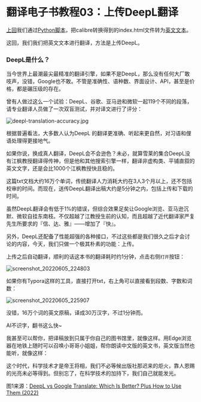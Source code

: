# 翻译电子书教程03：上传DeepL翻译


[上回](https://doraemonj.github.io/zh-cn/translation_tutorial_02/)我们通过[Python脚本](https://doraemonj.github.io/docs/calibre/Karen_Ho/proc_html.py)，把calibre转换得到的index.html文件转为[英文文本](https://doraemonj.github.io/docs/calibre/Karen_Ho/Liquidated/en.txt)。

这回，我们我们把英文文本进行翻译，方法是上传DeepL。

### DeepL是什么？

当今世界上最潮最尖最精准的翻译引擎，如果不是DeepL，那么没有任何大厂敢吱声，没错，Google也不敢。不管是准确性、语种数、界面设计、API，甚至是价格，都是碾压级的存在。

曾有人做过这么一个试验：DeepL、谷歌、亚马逊和微软一起119个不同的段落，请专业翻译人员做了一次双盲测试，并对译文进行了评分：

![deepl-translation-accuracy.jpg](https://translatepress.com/wp-content/uploads/2021/07/deepl-translation-accuracy.jpg.webp)

根据普遍看法，大多数人认为DeepL 的翻译更准确、听起来更自然，对习语和俚语处理得更接地气。

如果你说，换成真人翻译，DeepL会不会逊色？未必，就算雪莱的集合DeepL没有江枫教授翻译得传神，但是他和其他搜索引擎一样，翻译非虚构类、平铺直叙的英文文字，还是会比1000个江枫教授快且稳的。

这篇txt文档大约16万个单词，传统翻译人力消耗大约在3人3个月以上，还不包括校审的时间。而现在，送传DeepL翻译出稿大约是5分钟之内，包括上传和下载的时间。

虽然DeepL翻译会有低于1%的错误，但综合效果足矣让Google浏览、亚马逊沉默、微软自挂东南枝。不仅超越了江教授生前的认知，而且超越了近代翻译家严复先生所要求的『信、达、雅』——增加了『快』。

另外，DeepL还配备了性能超强的各种接口，不过这些都是我们很久之后才会讨论的内容，今天，我们只做一个极其朴素的功能：上传。

上传之后自动翻译，顺利的话这本书的翻译耗时约1分钟，点击右侧`打开`按钮：

![screenshot_20220605_224803](https://doraemonj.github.io/pics/screenshot_20220605_224803.png)

如果你有Typora这样的工具，直接打开txt，右上角可以直接看到段数、字数和词数：

![screenshot_20220605_225907](https://doraemonj.github.io/pics/screenshot_20220605_225907.png)

没错，16万个词的英文原稿，译成30万汉字，不过1分钟而。

AI不识字，翻书这么快~

我甚至可以帮你，把译稿放到只属于你自己的图书馆里，就像这样。用Edge浏览器在地铁上随时可以召唤小哥哥小姐姐，帮你朗读中文版的英文书，英文版当然也能听，就像这样：







这个时代，科学技术才是帝王将相，我们不必等候出版社那迟来的炬火，靠人恩赐的光亮未必等得到。但别忘了，在科学技术的加持下，我们自己就能发光。













图1来源：[DeepL vs Google Translate: Which Is Better? Plus How to Use Them (2022)](https://translatepress.com/deepl-vs-google-translate-comparison/)


